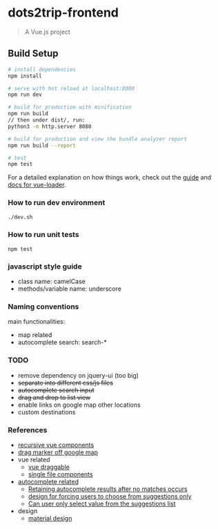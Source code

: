 # dots2trip-frontend

> A Vue.js project

## Build Setup

``` bash
# install dependencies
npm install

# serve with hot reload at localhost:8080
npm run dev

# build for production with minification
npm run build
// then under dist/, run: 
python3 -m http.server 8080

# build for production and view the bundle analyzer report
npm run build --report

# test
npm test
```

For a detailed explanation on how things work, check out the [guide](http://vuejs-templates.github.io/webpack/) and [docs for vue-loader](http://vuejs.github.io/vue-loader).

### How to run dev environment

```bash
./dev.sh
```

### How to run unit tests

`npm test`

### javascript style guide
- class name: camelCase
- methods/variable name: underscore

### Naming conventions
main functionalities:
- map related
- autocomplete search: search-*

### TODO
- remove dependency on jquery-ui (too big)
- ~~separate into different css/js files~~
- ~~autocomplete search input~~
- ~~drag and drop to list view~~
- enable links on google map other locations
- custom destinations


### References
- [recursive vue components](https://vuejsdevelopers.com/2017/10/23/vue-js-tree-menu-recursive-components/)
- [drag marker off google map](http://jsfiddle.net/H4Rp2/38/)
- vue related
    - [vue draggable](https://github.com/SortableJS/Vue.Draggable)
    - [single file components](https://vuejs.org/v2/guide/single-file-components.html)
- [autocomplete related](https://github.com/devbridge/jQuery-Autocomplete)
    - [Retaining autocomplete results after no matches occurs](https://github.com/devbridge/jQuery-Autocomplete/issues/553)
    - [design for forcing users to choose from suggestions only](https://ux.stackexchange.com/questions/20413/how-to-force-a-user-to-choose-from-suggestions-by-typing)
    - [Can user only select value from the suggestions list](https://github.com/devbridge/jQuery-Autocomplete/issues/446)
- design
    - [material design](https://material.io/)
